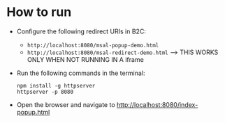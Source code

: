 # How to run

* Configure the following redirect URIs in B2C:
  * `http://localhost:8080/msal-popup-demo.html`
  * `http://localhost:8080/msal-redirect-demo.html`   --> THIS WORKS ONLY WHEN NOT RUNNING IN A iframe

* Run the following commands in the terminal:

      npm install -g httpserver
      httpserver -p 8080

* Open the browser and navigate to [http://localhost:8080/index-popup.html](http://localhost:8080/index-popup.html)
